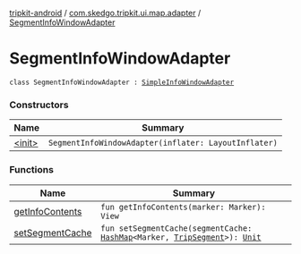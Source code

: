 [tripkit-android](../../index.md) / [com.skedgo.tripkit.ui.map.adapter](../index.md) / [SegmentInfoWindowAdapter](./index.md)

# SegmentInfoWindowAdapter

`class SegmentInfoWindowAdapter : `[`SimpleInfoWindowAdapter`](../-simple-info-window-adapter/index.md)

### Constructors

| Name | Summary |
|---|---|
| [&lt;init&gt;](-init-.md) | `SegmentInfoWindowAdapter(inflater: LayoutInflater)` |

### Functions

| Name | Summary |
|---|---|
| [getInfoContents](get-info-contents.md) | `fun getInfoContents(marker: Marker): View` |
| [setSegmentCache](set-segment-cache.md) | `fun setSegmentCache(segmentCache: `[`HashMap`](https://docs.oracle.com/javase/7/docs/api/java/util/HashMap.html)`<Marker, `[`TripSegment`](../../com.skedgo.tripkit.routing/-trip-segment/index.md)`>): `[`Unit`](https://kotlinlang.org/api/latest/jvm/stdlib/kotlin/-unit/index.html) |
